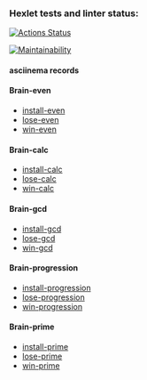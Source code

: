 ### Hexlet tests and linter status:
[![Actions Status](https://github.com/Akorsikov/php-project-45/actions/workflows/hexlet-check.yml/badge.svg)](https://github.com/Akorsikov/php-project-45/actions)

[![Maintainability](https://api.codeclimate.com/v1/badges/a2fde1726937478c530f/maintainability)](https://codeclimate.com/github/Akorsikov/php-project-45/maintainability)

#### asciinema records

#### Brain-even

- [install-even](https://asciinema.org/a/ddN1AWsgVBnkU54oe5Mcm9vLi)
- [lose-even](https://asciinema.org/a/g79StrDELgjeuIV1z4JLXdNHC)
- [win-even](https://asciinema.org/a/1sufFt4Cggk54eOexkaUDCYB5)

#### Brain-calc
- [install-calc](https://asciinema.org/a/tMpFsoxGiuJ7CtHXEonf09xHJ)
- [lose-calc](https://asciinema.org/a/LfzCVA8bTsl99RSu2AOxia9nb)
- [win-calc](https://asciinema.org/a/pW25O9tt2JpfJytjQz52NFpSN)

#### Brain-gcd
- [install-gcd](https://asciinema.org/a/A2A4gseXu92ft1NEsleg2OFCT)
- [lose-gcd](https://asciinema.org/a/I09SBgZcfH7Z3ZthNBYQs3Vye)
- [win-gcd](https://asciinema.org/a/avB3tTZZ9AkMq5zwbvFMHRxaE)

#### Brain-progression
- [install-progression](https://asciinema.org/a/s4GtPvewMCN4UIPeuwOIgDfHq)
- [lose-progression](https://asciinema.org/a/lP2QchZ0p4KfY97kWFZfll9pG)
- [win-progression](https://asciinema.org/a/st6NredxlgBvC31rvTo1478qE)

#### Brain-prime
- [install-prime](https://asciinema.org/a/em2GZjTti88VjrtNJRx5Ny9Qy)
- [lose-prime](https://asciinema.org/a/oquBhiel6AXwSmlq4JzvhTi9n)
- [win-prime](https://asciinema.org/a/WtfWDifSw5YqyUyGY7eNdCyuJ)